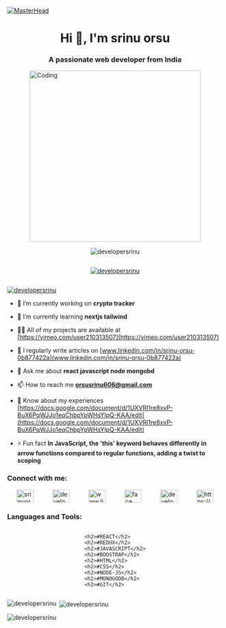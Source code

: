 [![MasterHead](https://i.ibb.co/y4JzxQn/github-header-image-2.png)](www.linkedin.com/in/srinu-orsu-0b877422a)
<h1 align="center">Hi 👋, I'm srinu orsu</h1>
<h3 align="center">A passionate web developer from India</h3>

<div style="display: flex; justify-content:center;">
    <img alt="Coding" width="400" src="https://cdn.dribbble.com/users/1162077/screenshots/3848914/programmer.gif" />
</div>

<div style="display: flex; justify-content: space-around;">
    <p align="left"> <img
            src="https://komarev.com/ghpvc/?username=developersrinu&label=Profile%20views&color=0e75b6&style=flat"
            alt="developersrinu" /> </p>
</div>

<div style="display: flex; justify-content: space-around;">
    <p align="left"> <a href="https://github.com/ryo-ma/github-profile-trophy"><img
        src="https://github-profile-trophy.vercel.app/?username=developersrinu" alt="developersrinu" /></a> </p>
</div>




<p align="left"> <a href="https://twitter.com/developersrinu" target="blank"><img
            src="https://img.shields.io/twitter/follow/developersrinu?logo=twitter&style=for-the-badge"
            alt="developersrinu" /></a> </p>

- 🔭 I’m currently working on **crypto tracker**

- 🌱 I’m currently learning **nextjs tailwind**

- 👨‍💻 All of my projects are available at [https://vimeo.com/user210313507](https://vimeo.com/user210313507)

- 📝 I regularly write articles on [www.linkedin.com/in/srinu-orsu-0b877422a](www.linkedin.com/in/srinu-orsu-0b877422a)

- 💬 Ask me about **react javascript node mongobd**

- 📫 How to reach me **orsusrinu606@gmail.com**

- 📄 Know about my experiences
[https://docs.google.com/document/d/1UXVRI1re8xvP-BuX6PqWJJo1eqChbpYpWHsYlpQ-KAA/edit](https://docs.google.com/document/d/1UXVRI1re8xvP-BuX6PqWJJo1eqChbpYpWHsYlpQ-KAA/edit)

- ⚡ Fun fact **In JavaScript, the 'this' keyword behaves differently in arrow functions compared to regular functions,
adding a twist to scoping**

<h3 align="left">Connect with me:</h3>
<p style="display: flex; justify-content: space-around;">
    <a href="https://dev.to/srinuorsu606" target="blank"><img align="center"
            src="https://raw.githubusercontent.com/rahuldkjain/github-profile-readme-generator/master/src/images/icons/Social/devto.svg"
            alt="srinuorsu606" height="30" width="40" /></a>
    <a href="https://twitter.com/developersrinu" target="blank"><img align="center"
            src="https://raw.githubusercontent.com/rahuldkjain/github-profile-readme-generator/master/src/images/icons/Social/twitter.svg"
            alt="developersrinu" height="30" width="40" /></a>
    <a href="https://linkedin.com/in/www.linkedin.com/in/srinu-orsu-0b877422a" target="blank"><img align="center"
            src="https://raw.githubusercontent.com/rahuldkjain/github-profile-readme-generator/master/src/images/icons/Social/linked-in-alt.svg"
            alt="www.linkedin.com/in/srinu-orsu-0b877422a" height="30" width="40" /></a>
    <a href="https://fb.com/face book" target="blank"><img align="center"
            src="https://raw.githubusercontent.com/rahuldkjain/github-profile-readme-generator/master/src/images/icons/Social/facebook.svg"
            alt="face book" height="30" width="40" /></a>
    <a href="https://instagram.com/developersrinu" target="blank"><img align="center"
            src="https://raw.githubusercontent.com/rahuldkjain/github-profile-readme-generator/master/src/images/icons/Social/instagram.svg"
            alt="developersrinu" height="30" width="40" /></a>
    <a href="https://www.youtube.com/c/https://vimeo.com/user210313507" target="blank"><img align="center"
            src="https://raw.githubusercontent.com/rahuldkjain/github-profile-readme-generator/master/src/images/icons/Social/youtube.svg"
            alt="https://vimeo.com/user210313507" height="30" width="40" /></a>
</p>

<h3 align="left">Languages and Tools:</h3>
<div style="display: flex; justify-content: space-around;">

    <h2>#REACT</h2>
    <h2>#REDUX</h2>
    <h2>#JAVASCRIPT</h2>
    <h2>#BOOSTRAP</h2>
    <h2>#HTML</h2>
    <h2>#CSS</h2>
    <h2>#NODE-JS</h2>
    <h2>#MONOGODB</h2>
    <h2>#GIT</h2>



</div>

<p><img align="left"
        src="https://github-readme-stats.vercel.app/api/top-langs?username=developersrinu&show_icons=true&locale=en&layout=compact"
        alt="developersrinu" /></p>

<p>&nbsp;<img align="center"
        src="https://github-readme-stats.vercel.app/api?username=developersrinu&show_icons=true&locale=en"
        alt="developersrinu" /></p>

<p><img align="center" src="https://github-readme-streak-stats.herokuapp.com/?user=developersrinu&"
        alt="developersrinu" /></p>

